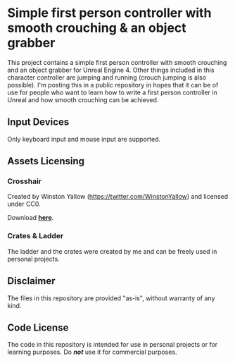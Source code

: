 # Simple first person controller with smooth crouching & an object grabber
This project contains a simple first person controller with smooth crouching and an object grabber for Unreal Engine 4. Other things included in this character controller are jumping and running (crouch jumping is also possible).
I'm posting this in a public repository in hopes that it can be of use for people who want to learn how to write a first person controller in Unreal and how smooth crouching can be achieved.

## Input Devices
Only keyboard input and mouse input are supported.

## Assets Licensing
### Crosshair
Created by Winston Yallow (https://twitter.com/WinstonYallow) and licensed under CC0.

Download [**here**](https://opengameart.org/content/space-shoter-crosshairs).

### Crates & Ladder
The ladder and the crates were created by me and can be freely used in personal projects.

## Disclaimer
The files in this repository are provided "as-is", without warranty of any kind.

## Code License
The code in this repository is intended for use in personal projects or for learning purposes. Do ***not*** use it for commercial purposes.
